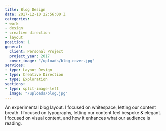 ```yaml
---
title: Blog Design
date: 2017-12-10 22:56:00 Z
categories:
- work
- design
- creative direction
- layout
position: 1
general:
  client: Personal Project
  project_year: 2017
  cover_image: "/uploads/blog-cover.jpg"
services:
- type: Layout Design
- type: Creative Direction
- type: Exploration
sections:
- type: split-image-left
  image: "/uploads/blog.jpg"
---
```


An experimental blog layout. I focused on whitespace, letting our content breath. I focused on typography, letting our content feel bespoke & elegant. I focused on visual content, and how it enhances what our audience is reading.